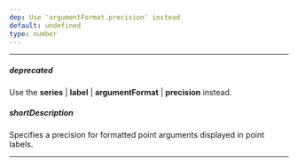 ```yaml
---
dep: Use 'argumentFormat.precision' instead
default: undefined
type: number
---
```

---
##### deprecated
Use the **series** | **label** | **argumentFormat** | **precision** instead.

##### shortDescription
Specifies a precision for formatted point arguments displayed in point labels.

---
